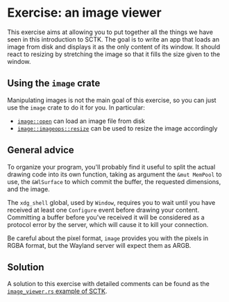 # Exercise: an image viewer

This exercise aims at allowing you to put together all the things we have seen in this introduction
to SCTK. The goal is to write an app that loads an image from disk and displays it as the only
content of its window. It should react to resizing by stretching the image so that it fills the
size given to the window.

## Using the `image` crate

Manipulating images is not the main goal of this exercise, so you can just use the `image` crate to
do it for you. In particular:

- [`image::open`](https://docs.rs/image/0.23.8/image/fn.open.html) can load an image file from disk
- [`image::imageops::resize`](https://docs.rs/image/0.23.8/image/imageops/fn.resize.html) can be used
  to resize the image accordingly

## General advice

To organize your program, you'll probably find it useful to split the actual drawing code into its
own function, taking as argument the `&mut MemPool` to use, the `&WlSurface` to which commit the buffer,
the requested dimensions, and the image.

The `xdg_shell` global, used by `Window`, requires you to wait until you have received at least one
`Configure` event before drawing your content. Committing a buffer before you've received it will be
considered as a protocol error by the server, which will cause it to kill your connection.

Be careful about the pixel format, `image` provides you with the pixels in RGBA format, but the Wayland
server will expect them as ARGB.

## Solution

A solution to this exercise with detailed comments can be found as the
[`image_viewer.rs` example of SCTK](https://github.com/Smithay/client-toolkit/blob/master/examples/image_viewer.rs).
